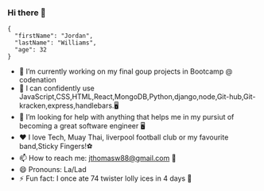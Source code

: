 ### Hi there 👋


<!-- **jthomasw88/jthomasw88** is a ✨ _special_ ✨ repository because its `README.md` (this file) appears on your GitHub profile. -->

```
{
  "firstName": "Jordan",
  "lastName": "Williams",
  "age": 32
}
```

- 🔭 I’m currently working on my final goup projects in Bootcamp @ codenation
- 🌱 I can confidently use JavaScript,CSS,HTML,React,MongoDB,Python,django,node,Git-hub,Git-kracken,express,handlebars.🖥️
- 🤔 I’m looking for help with anything that helps me in my pursiut of becoming a great software engineer 🖥️ 
- ❤️ I love Tech, Muay Thai, liverpool football club or my favourite band,Sticky Fingers!⚽
- 📫 How to reach me: jthomasw88@gmail.com 📧
- 😄 Pronouns: La/Lad 
- ⚡ Fun fact: I once ate 74 twister lolly ices in 4 days 🍭

